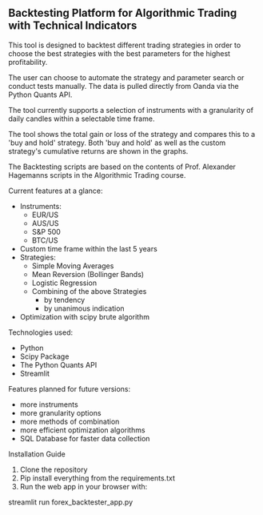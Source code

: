 ## Backtesting Platform for Algorithmic Trading with Technical Indicators

This tool is designed to backtest different trading strategies in order to choose the best strategies with the best parameters for the highest profitability. 

The user can choose to automate the strategy and parameter search or conduct tests manually. The data is pulled directly from Oanda via the Python Quants API.

The tool currently supports a selection of instruments with a granularity of daily candles within a selectable time frame.

The tool shows the total gain or loss of the strategy and compares this to a 'buy and hold' strategy. Both 'buy and hold' as well as the custom strategy's cumulative returns are shown in the graphs.

The Backtesting scripts are based on the contents of Prof. Alexander Hagemanns scripts in the Algorithmic Trading course.

Current features at a glance:

- Instruments:
    - EUR/US
    - AUS/US
    - S&P 500
    - BTC/US
- Custom time frame within the last 5 years
- Strategies:
    - Simple Moving Averages
    - Mean Reversion (Bollinger Bands)
    - Logistic Regression
    - Combining of the above Strategies
        - by tendency
        - by unanimous indication
- Optimization with scipy brute algorithm

Technologies used:

- Python
- Scipy Package
- The Python Quants API
- Streamlit

Features planned for future versions:

- more instruments
- more granularity options
- more methods of combination
- more efficient optimization algorithms
- SQL Database for faster data collection

Installation Guide

1. Clone the repository 
2. Pip install everything from the requirements.txt
3. Run the web app in your browser with:

streamlit run forex_backtester_app.py
